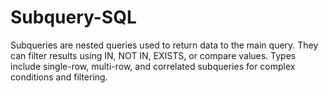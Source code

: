 # Subquery-SQL
Subqueries are nested queries used to return data to the main query. They can filter results using IN, NOT IN, EXISTS, or compare values. Types include single-row, multi-row, and correlated subqueries for complex conditions and filtering.
